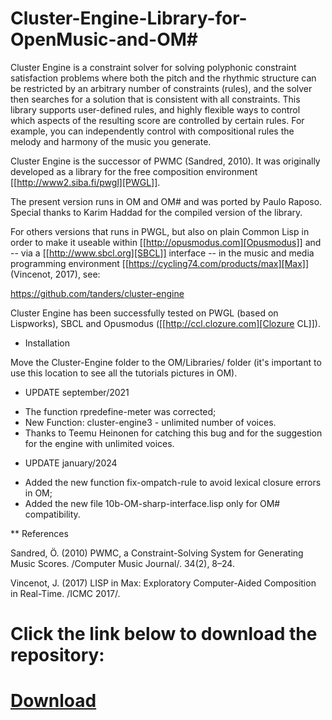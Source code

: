 # Cluster-Engine-Library-for-OpenMusic-and-OM#
Cluster Engine is a constraint solver for solving polyphonic constraint satisfaction problems where both the pitch and the rhythmic structure can be restricted by an arbitrary number of constraints (rules), and the solver then searches for a solution that is consistent with all constraints. This library supports user-defined rules, and highly flexible ways to control which aspects of the resulting score are controlled by certain rules. For example, you can independently control with compositional rules the melody and harmony of the music you generate. 

Cluster Engine is the successor of PWMC (Sandred, 2010). It was originally developed as a library for the free composition environment [[http://www2.siba.fi/pwgl][PWGL]]. 

The present version runs in OM and OM# and was ported by Paulo Raposo. Special thanks to Karim Haddad for the compiled version of the library.  

For others versions that runs in PWGL, but also on plain Common Lisp in order to make it useable within [[http://opusmodus.com][Opusmodus]] and -- via a [[http://www.sbcl.org][SBCL]] interface -- in the music and media programming environment [[https://cycling74.com/products/max][Max]] (Vincenot, 2017), see: 

https://github.com/tanders/cluster-engine


Cluster Engine has been successfully tested on PWGL (based on Lispworks), SBCL and Opusmodus ([[http://ccl.clozure.com][Clozure CL]]).

* Installation

Move the Cluster-Engine folder to the OM/Libraries/ folder (it's important to use this location to see all the tutorials pictures in OM).   

* UPDATE september/2021
 - The function rpredefine-meter was corrected;
 - New Function: cluster-engine3 - unlimited number of voices.
 - Thanks to Teemu Heinonen for catching this bug and for the suggestion for the engine with unlimited voices.

* UPDATE january/2024
- Added the new function fix-ompatch-rule to avoid lexical closure errors in OM;
- Added the new file 10b-OM-sharp-interface.lisp only for OM# compatibility.

** References 

Sandred, Ö. (2010) PWMC, a Constraint-Solving System for Generating Music Scores. /Computer Music Journal/. 34(2), 8–24.

Vincenot, J. (2017) LISP in Max: Exploratory Computer-Aided Composition in Real-Time. /ICMC 2017/. 

# Click the link below to download the repository:

# [Download](https://github.com/PHRaposo/Cluster-Engine-Library-for-OpenMusic/archive/refs/heads/main.zip)




